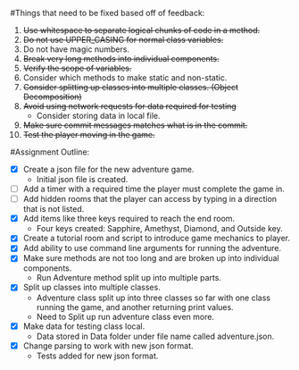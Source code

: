 #Things that need to be fixed based off of feedback:
1. ~~Use whitespace to separate logical chunks of code in a method.~~
2. ~~Do not use UPPER_CASING for normal class variables.~~
3. Do not have magic numbers.
4. ~~Break very long methods into individual components.~~
5. ~~Verify the scope of variables.~~
6. Consider which methods to make static and non-static.
7. ~~Consider splitting up classes into multiple classes. (Object Decomposition)~~
8. ~~Avoid using network requests for data required for testing~~
    * Consider storing data in local file.
9. ~~Make sure commit messages matches what is in the commit.~~
10. ~~Test the player moving in the game.~~

#Assignment Outline:
- [X] Create a json file for the new adventure game.
    * Initial json file is created.
- [ ] Add a timer with a required time the player must complete the game in.
- [ ] Add hidden rooms that the player can access by typing in a direction that is not listed.
- [X] Add items like three keys required to reach the end room.
    * Four keys created: Sapphire, Amethyst, Diamond, and Outside key.
- [X] Create a tutorial room and script to introduce game mechanics to player.
- [X] Add ability to use command line arguments for running the adventure.
- [X] Make sure methods are not too long and are broken up into individual components.
    * Run Adventure method split up into multiple parts.
- [X] Split up classes into multiple classes.
    * Adventure class split up into three classes so far with one class running the game, 
    and another returning print values.
    * Need to Split up run adventure class even more.
- [X] Make data for testing class local.
    * Data stored in Data folder under file name called adventure.json.
- [X] Change parsing to work with new json format.
    * Tests added for new json format.